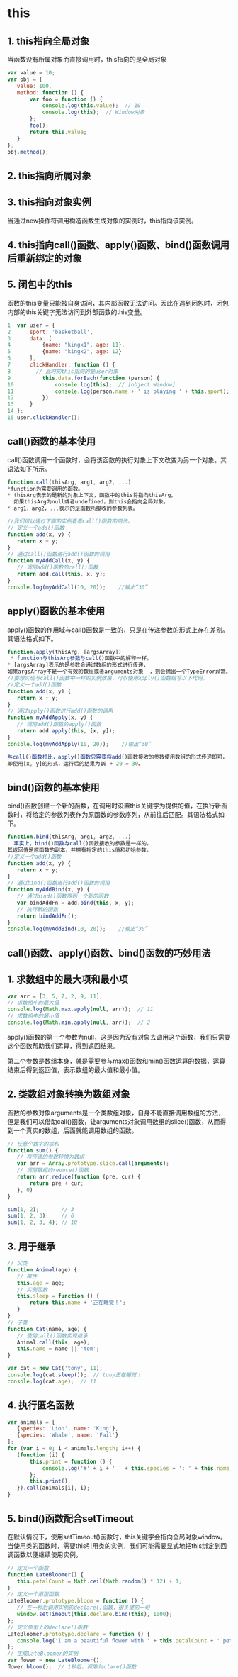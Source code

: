 
# this

## 1. this指向全局对象

当函数没有所属对象而直接调用时，this指向的是全局对象

```jsx
var value = 10;
var obj = {
   value: 100,
   method: function () {
       var foo = function () {
           console.log(this.value);  // 10
           console.log(this);  // Window对象
       };
       foo();
       return this.value;
   }
};
obj.method();
```

## 2. this指向所属对象

## 3. this指向对象实例

当通过new操作符调用构造函数生成对象的实例时，this指向该实例。

## 4. this指向call()函数、apply()函数、bind()函数调用后重新绑定的对象

## 5. 闭包中的this

函数的this变量只能被自身访问，其内部函数无法访问。因此在遇到闭包时，闭包内部的this关键字无法访问到外部函数的this变量。

```jsx
1  var user = {
2      sport: 'basketball',
3      data: [
4          {name: "kingx1", age: 11},
5          {name: "kingx2", age: 12}
6      ],
7      clickHandler: function () {
8        // 此时的this指向的是user对象
9          this.data.forEach(function (person) {
10             console.log(this);  // [object Window]
11             console.log(person.name + ' is playing ' + this.sport); 
12         })
13     }
14 };
15 user.clickHandler();
```

## call()函数的基本使用

call()函数调用一个函数时，会将该函数的执行对象上下文改变为另一个对象。其语法如下所示。

```jsx
function.call(thisArg, arg1, arg2, ...)
*function为需要调用的函数。
* thisArg表示的是新的对象上下文，函数中的this将指向thisArg，
  如果thisArg为null或者undefined，则this会指向全局对象。
* arg1，arg2，...表示的是函数所接收的参数列表。

//我们可以通过下面的实例看看call()函数的用法。
// 定义一个add()函数
function add(x, y) {
   return x + y;
}
// 通过call()函数进行add()函数的调用
function myAddCall(x, y) {
   // 调用add()函数的call()函数
   return add.call(this, x, y);
}
console.log(myAddCall(10, 20));    //输出“30”
```

## apply()函数的基本使用

apply()函数的作用域与call()函数是一致的，只是在传递参数的形式上存在差别。其语法格式如下。

```jsx
function.apply(thisArg, [argsArray])
 * function与thisArg参数与call()函数中的解释一样。
* [argsArray]表示的是参数会通过数组的形式进行传递，
如果argsArray不是一个有效的数组或者arguments对象  ，则会抛出一个TypeError异常。
//要想实现与call()函数中一样的实例效果，可以使用apply()函数编写以下代码。
//定义一个add()函数
function add(x, y) {
   return x + y;
}
// 通过apply()函数进行add()函数的调用
function myAddApply(x, y) {
   // 调用add()函数的apply()函数
   return add.apply(this, [x, y]);
}
console.log(myAddApply(10, 20));    //输出“30”

与call()函数相比，apply()函数只需要将add()函数接收的参数使用数组的形式传递即可，
即使用[x, y]的形式，运行后的结果为10 + 20 = 30。
```

## bind()函数的基本使用

bind()函数创建一个新的函数，在调用时设置this关键字为提供的值，在执行新函数时，将给定的参数列表作为原函数的参数序列，从前往后匹配。其语法格式如下。

```jsx
function.bind(thisArg, arg1, arg2, ...)
  事实上，bind()函数与call()函数接收的参数是一样的。
其返回值是原函数的副本，并拥有指定的this值和初始参数。
//定义一个add()函数
function add(x, y) {
   return x + y;
}
// 通过bind()函数进行add()函数的调用
function myAddBind(x, y) {
   // 通过bind()函数得到一个新的函数
   var bindAddFn = add.bind(this, x, y);
   // 执行新的函数
   return bindAddFn();
}
console.log(myAddBind(10, 20));    //输出“30”
```

## call()函数、apply()函数、bind()函数的巧妙用法

## 1. 求数组中的最大项和最小项

```jsx
var arr = [3, 5, 7, 2, 9, 11];
// 求数组中的最大值
console.log(Math.max.apply(null, arr));  // 11
// 求数组中的最小值
console.log(Math.min.apply(null, arr));  // 2
```

apply()函数的第一个参数为null，这是因为没有对象去调用这个函数，我们只需要这个函数帮助我们运算，得到返回结果。

第二个参数是数组本身，就是需要参与max()函数和min()函数运算的数据，运算结束后得到返回值，表示数组的最大值和最小值。

## 2. 类数组对象转换为数组对象

函数的参数对象arguments是一个类数组对象，自身不能直接调用数组的方法，但是我们可以借助call()函数，让arguments对象调用数组的slice()函数，从而得到一个真实的数组，后面就能调用数组的函数。

```jsx
// 任意个数字的求和
function sum() {
   // 将传递的参数转换为数组
   var arr = Array.prototype.slice.call(arguments);
   // 调用数组的reduce()函数
   return arr.reduce(function (pre, cur) {
       return pre + cur;
   }, 0)
}

sum(1, 2);       // 3
sum(1, 2, 3);    // 6
sum(1, 2, 3, 4); // 10
```

## 3. 用于继承

```jsx
// 父类
function Animal(age) {
   // 属性
   this.age = age;
   // 实例函数
   this.sleep = function () {
       return this.name + '正在睡觉！';
   }
}
// 子类
function Cat(name, age) {
   // 使用call()函数实现继承
   Animal.call(this, age);
   this.name = name || 'tom';
}

var cat = new Cat('tony', 11);
console.log(cat.sleep());  // tony正在睡觉！
console.log(cat.age);  // 11
```

## 4. 执行匿名函数

```jsx
var animals = [
   {species: 'Lion', name: 'King'},
   {species: 'Whale', name: 'Fail'}
];
for (var i = 0; i < animals.length; i++) {
   (function (i) {
       this.print = function () {
           console.log('#' + i + ' ' + this.species + ': ' + this.name);
       };
       this.print();
   }).call(animals[i], i);
}
```

## 5. bind()函数配合setTimeout

在默认情况下，使用setTimeout()函数时，this关键字会指向全局对象window。当使用类的函数时，需要this引用类的实例，我们可能需要显式地把this绑定到回调函数以便继续使用实例。

```jsx
// 定义一个函数
function LateBloomer() {
   this.petalCount = Math.ceil(Math.random() * 12) + 1;
}
// 定义一个原型函数
LateBloomer.prototype.bloom = function () {
   // 在一秒后调用实例的declare()函数，很关键的一句
   window.setTimeout(this.declare.bind(this), 1000);
};
// 定义原型上的declare()函数
LateBloomer.prototype.declare = function () {
   console.log('I am a beautiful ﬂower with ' + this.petalCount + ' petals!');
};
// 生成LateBloomer的实例
var ﬂower = new LateBloomer();
ﬂower.bloom();  // 1秒后，调用declare()函数
```